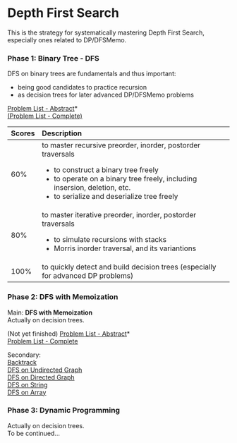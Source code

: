 # Depth First Search
This is the strategy for systematically mastering Depth First Search, especially ones related to DP/DFSMemo.

### Phase 1: Binary Tree - DFS
DFS on binary trees are fundamentals and thus important: <br/>
* being good candidates to practice recursion 
* as decision trees for later advanced DP/DFSMemo problems

[Problem List - Abstract](https://github.com/zea7ot/leetcode-problems-by-tags-zea7ot/blob/master/txt/by_data_structure/tree/abstract.txt)* <br/>
[(Problem List - Complete)](https://github.com/zea7ot/leetcode-problems-by-tags-zea7ot/blob/master/txt/by_data_structure/tree/summary.txt)


|Scores | Description|
| ----- | :--------- |
|60% | to master recursive preorder, inorder, postorder traversals<ul> <li> to construct a binary tree freely</li> <li>to operate on a binary tree freely, including insersion, deletion, etc.</li> <li>to serialize and deserialize tree freely<ul>|
80% | to master iterative preorder, inorder, postorder traversals<ul><li>to simulate recursions with stacks</li><li>Morris inorder traversal, and its variantions</li></ul>
100% | to quickly detect and build decision trees (especially for advanced DP problems)


### Phase 2: DFS with Memoization
Main: **DFS with Memoization** <br/>
Actually on decision trees.

(Not yet finished) [Problem List - Abstract](https://github.com/zea7ot/leetcode-problems-by-tags-zea7ot/blob/master/txt/by_algorithm/search/depth_first_search/abstract.txt)* <br/>
[Problem List - Complete](https://github.com/zea7ot/leetcode-problems-by-tags-zea7ot/blob/master/txt/by_algorithm/search/depth_first_search/by_algorithm/dfs_with_memoization.txt)

Secondary: <br/>
[Backtrack](https://github.com/zea7ot/leetcode-problems-by-tags-zea7ot/blob/master/txt/by_algorithm/search/depth_first_search/by_algorithm/backtrack.txt) <br/>
[DFS on Undirected Graph](https://github.com/zea7ot/leetcode-problems-by-tags-zea7ot/blob/master/txt/by_algorithm/search/depth_first_search/by_data_structure/graph/graph_undirected.txt) <br/>
[DFS on Directed Graph](https://github.com/zea7ot/leetcode-problems-by-tags-zea7ot/blob/master/txt/by_algorithm/search/depth_first_search/by_data_structure/graph/graph_directed.txt) <br/>
[DFS on String](https://github.com/zea7ot/leetcode-problems-by-tags-zea7ot/tree/master/txt/by_algorithm/search/depth_first_search/by_data_structure/string) <br/>
[DFS on Array](https://github.com/zea7ot/leetcode-problems-by-tags-zea7ot/tree/master/txt/by_algorithm/search/depth_first_search/by_data_structure/array) <br/>

### Phase 3: Dynamic Programming
Actually on decision trees. <br/>
To be continued...